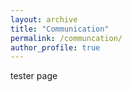 ```yaml
---
layout: archive
title: "Communication"
permalink: /communcation/
author_profile: true
---
```


tester page 
